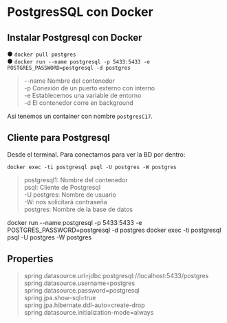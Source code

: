 # PostgresSQL con Docker

## Instalar Postgresql con Docker

● `docker pull postgres` <br>
● `docker run --name postgresql -p 5433:5433 -e POSTGRES_PASSWORD=postgresql -d postgres`<br>

> --name Nombre del contenedor<br>
 -p Conexión de un puerto externo con interno<br>
 -e Establecemos una variable de entorno<br>
 -d El contenedor corre en background<br>

Asi tenemos un container con nombre `postgresC17`.

## Cliente para Postgresql
Desde el terminal. Para conectarnos para ver la BD por dentro: <br>

`docker exec -ti postgresql psql -U postgres -W postgres`<br>

> postgresql1: Nombre del contenedor<br>
 psql: Cliente de Postgresql<br>
 -U postgres: Nombre de usuario<br>
 -W: nos solicitará contraseña<br>
 postgres: Nombre de la base de datos<br>





docker run --name postgresql -p 5433:5433 -e POSTGRES_PASSWORD=postgresql -d postgres
docker exec -ti postgresql psql -U postgres -W postgres


## Properties

> spring.datasource.url=jdbc:postgresql://localhost:5433/postgres<br>
spring.datasource.username=postgres<br>
spring.datasource.password=postgresql<br>
spring.jpa.show-sql=true<br>
spring.jpa.hibernate.ddl-auto=create-drop<br>
spring.datasource.initialization-mode=always<br>

